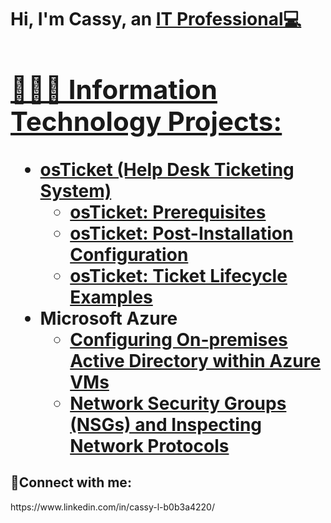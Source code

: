<h1>Hi, I'm Cassy, an <a href=https://www.linkedin.com/in/cassy-l-b0b3a4220/>IT Professional💻

<h2>👩🏿‍💻 Information Technology Projects:</h2>

- <b>osTicket (Help Desk Ticketing System)</b>
  - [osTicket: Prerequisites](https://github.com/SassyNation/osticket-prereqs)
  - [osTicket: Post-Installation Configuration](https://github.com/SassyNation/osTicket-Installation)
  - [osTicket: Ticket Lifecycle Examples](https://github.com/Cassy/ticket-lifecycle)
- <b>Microsoft Azure</b>
  - [Configuring On-premises Active Directory within Azure VMs](https://github.com/Cassy/configure-ad)
  - [Network Security Groups (NSGs) and Inspecting Network Protocols](https://github.com/Cassy/azure-network-protocols)

<h2>🤳Connect with me:</h2> https://www.linkedin.com/in/cassy-l-b0b3a4220/

[linkedin]: https://www.linkedin.com/in/cassy-l-b0b3a4220/
